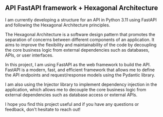 ## API FastAPI framework + Hexagonal Architecture

I am currently developing a structure for an API in Python 3.11 using FastAPI and following the Hexagonal Architecture principles.

The Hexagonal Architecture is a software design pattern that promotes the separation of concerns between different components of an application. It aims to improve the flexibility and maintainability of the code by decoupling the core business logic from external dependencies such as databases, APIs, or user interfaces.

In this project, I am using FastAPI as the web framework to build the API. FastAPI is a modern, fast, and efficient framework that allows me to define the API endpoints and request/response models using the Pydantic library.

I am also using the Injector library to implement dependency injection in the application, which allows me to decouple the core business logic from external dependencies such as database access or external APIs.

I hope you find this project useful and if you have any questions or feedback, don't hesitate to reach out!